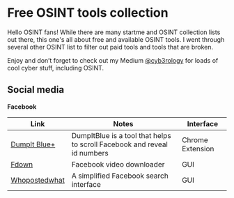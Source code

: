 <h1>Free OSINT tools collection</h1>

Hello OSINT fans! While there are many startme and OSINT collection lists out there, this one's all about free and available OSINT tools. I went through several other OSINT list to filter out paid tools and tools that are broken.

Enjoy and don’t forget to check out my Medium [@cyb3rology](https://medium.com/@cyb3rology) for loads of cool cyber stuff, including OSINT.


<h2>Social media</h2>

**Facebook**

|      Link     |     Notes     |     Interface     |
| ------------- | ------------- | ------------- |
| [Dumplt Blue+](https://chrome.google.com/webstore/detail/dumpitblue%2B/igmgknoioooacbcpcfgjigbaajpelbfe/related) | DumpItBlue is a tool that helps to scroll Facebook and reveal id numbers  | Chrome Extension
| [Fdown](https://fdown.net) | Facebook video downloader | GUI
| [Whopostedwhat](https://whopostedwhat.com/) | A simplified Facebook search interface | GUI
